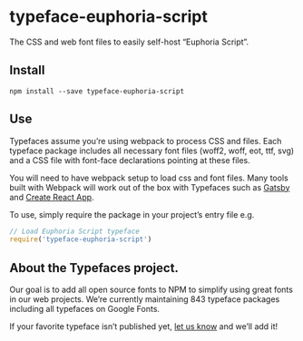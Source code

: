 
# typeface-euphoria-script

The CSS and web font files to easily self-host “Euphoria Script”.

## Install

`npm install --save typeface-euphoria-script`

## Use

Typefaces assume you’re using webpack to process CSS and files. Each typeface
package includes all necessary font files (woff2, woff, eot, ttf, svg) and
a CSS file with font-face declarations pointing at these files.

You will need to have webpack setup to load css and font files. Many tools built
with Webpack will work out of the box with Typefaces such as [Gatsby](https://github.com/gatsbyjs/gatsby)
and [Create React App](https://github.com/facebookincubator/create-react-app).

To use, simply require the package in your project’s entry file e.g.

```javascript
// Load Euphoria Script typeface
require('typeface-euphoria-script')
```

## About the Typefaces project.

Our goal is to add all open source fonts to NPM to simplify using great fonts in
our web projects. We’re currently maintaining 843 typeface packages
including all typefaces on Google Fonts.

If your favorite typeface isn’t published yet, [let us know](https://github.com/KyleAMathews/typefaces)
and we’ll add it!
